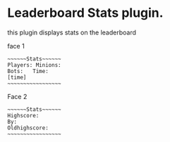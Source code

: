 # Leaderboard Stats plugin.

this  plugin displays stats on the leaderboard


face 1

```
~~~~~~Stats~~~~~~
Players: Minions:
Bots:   Time:
[time]
~~~~~~~~~~~~~~~~~
```


Face 2




```
~~~~~~Stats~~~~~~
Highscore:
By:
Oldhighscore:
~~~~~~~~~~~~~~~~~
```
